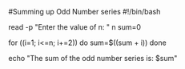 #Summing up Odd Number series
#!/bin/bash

read -p "Enter the value of n: " n
sum=0

for ((i=1; i<=n; i+=2))
do
    sum=$((sum + i))
done

echo "The sum of the odd number series is: $sum"
